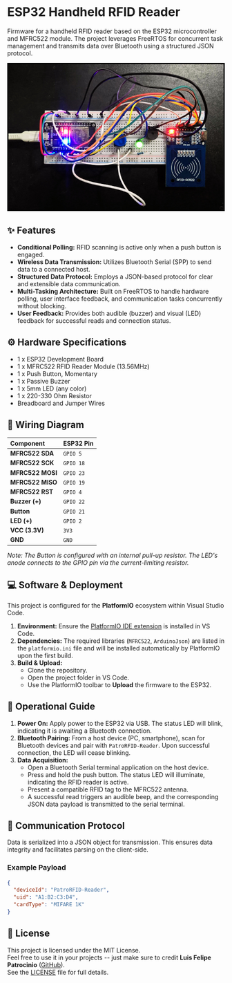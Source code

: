 # ESP32 Handheld RFID Reader

Firmware for a handheld RFID reader based on the ESP32 microcontroller and MFRC522 module. The project leverages FreeRTOS for concurrent task management and transmits data over Bluetooth using a structured JSON protocol.

![PatroRFID Project Photo](PatroRFID.png)

## ✨ Features

* **Conditional Polling:** RFID scanning is active only when a push button is engaged.
* **Wireless Data Transmission:** Utilizes Bluetooth Serial (SPP) to send data to a connected host.
* **Structured Data Protocol:** Employs a JSON-based protocol for clear and extensible data communication.
* **Multi-Tasking Architecture:** Built on FreeRTOS to handle hardware polling, user interface feedback, and communication tasks concurrently without blocking.
* **User Feedback:** Provides both audible (buzzer) and visual (LED) feedback for successful reads and connection status.

## ⚙️ Hardware Specifications

* 1 x ESP32 Development Board
* 1 x MFRC522 RFID Reader Module (13.56MHz)
* 1 x Push Button, Momentary
* 1 x Passive Buzzer
* 1 x 5mm LED (any color)
* 1 x 220-330 Ohm Resistor
* Breadboard and Jumper Wires

## 🔌 Wiring Diagram

| Component | ESP32 Pin | 
| :--- | :--- |
| **MFRC522 SDA** | `GPIO 5` | 
| **MFRC522 SCK** | `GPIO 18` | 
| **MFRC522 MOSI** | `GPIO 23` | 
| **MFRC522 MISO** | `GPIO 19` | 
| **MFRC522 RST** | `GPIO 4` | 
| **Buzzer (+)** | `GPIO 22` | 
| **Button** | `GPIO 21` | 
| **LED (+)** | `GPIO 2` | 
| **VCC (3.3V)** | `3V3` | 
| **GND** | `GND` | 

*Note: The Button is configured with an internal pull-up resistor. The LED's anode connects to the GPIO pin via the current-limiting resistor.*

## 💻 Software & Deployment

This project is configured for the **PlatformIO** ecosystem within Visual Studio Code.

1. **Environment:** Ensure the [PlatformIO IDE extension](https://platformio.org/platformio-ide) is installed in VS Code.
2. **Dependencies:** The required libraries (`MFRC522`, `ArduinoJson`) are listed in the `platformio.ini` file and will be installed automatically by PlatformIO upon the first build.
3. **Build & Upload:**
   * Clone the repository.
   * Open the project folder in VS Code.
   * Use the PlatformIO toolbar to **Upload** the firmware to the ESP32.

## 📖 Operational Guide

1. **Power On:** Apply power to the ESP32 via USB. The status LED will blink, indicating it is awaiting a Bluetooth connection.
2. **Bluetooth Pairing:** From a host device (PC, smartphone), scan for Bluetooth devices and pair with `PatroRFID-Reader`. Upon successful connection, the LED will cease blinking.
3. **Data Acquisition:**
   * Open a Bluetooth Serial terminal application on the host device.
   * Press and hold the push button. The status LED will illuminate, indicating the RFID reader is active.
   * Present a compatible RFID tag to the MFRC522 antenna.
   * A successful read triggers an audible beep, and the corresponding JSON data payload is transmitted to the serial terminal.

## 📶 Communication Protocol

Data is serialized into a JSON object for transmission. This ensures data integrity and facilitates parsing on the client-side.

### Example Payload
```json
{
  "deviceId": "PatroRFID-Reader",
  "uid": "A1:B2:C3:D4",
  "cardType": "MIFARE 1K"
}
```

## 📄 License

This project is licensed under the MIT License.  
Feel free to use it in your projects -- just make sure to credit **Luis Felipe Patrocinio** ([GitHub](https://github.com/luisfpatrocinio)).  
See the [LICENSE](./LICENSE) file for full details.